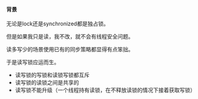 #### 背景

无论是lock还是synchronized都是独占锁。

但是如果我只是读，我不改，就不会有线程安全问题。

读多写少的场景使用已有的同步策略都显得有点笨拙。



于是读写锁应运而生。

- 读写锁的写锁和读锁写锁都互斥
- 读写锁的读锁之间是共享的
- 读写锁不能升级（一个线程持有读锁，在不释放读锁的情况下接着获取写锁）



